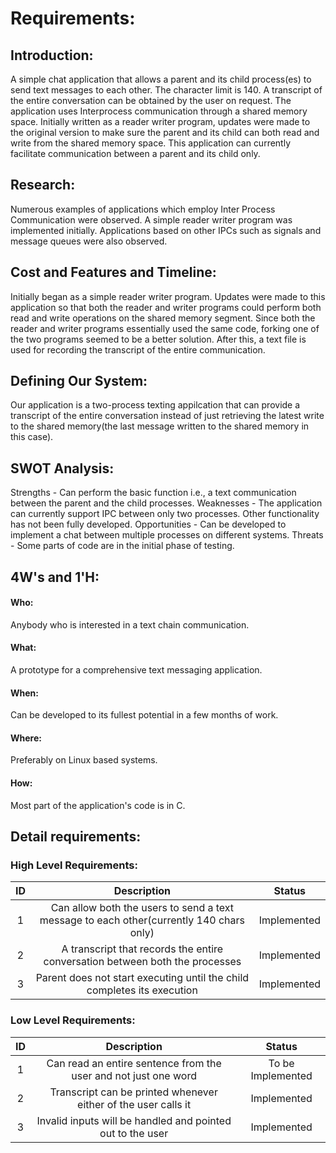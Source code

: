 # Requirements:
## Introduction:
A simple chat application that allows a parent and its child process(es) to send text messages to each other. The character limit is 140. A transcript of the entire conversation can be obtained by the user on request. The application uses Interprocess communication through a shared memory space. Initially written as a reader writer program, updates were made to the original version to make sure the parent and its child can both read and write from the shared memory space. This application can currently facilitate communication between a parent and its child only.

## Research:
Numerous examples of applications which employ Inter Process Communication were observed. A simple reader writer program was implemented initially. Applications based on other IPCs such as signals and message queues were also observed.

## Cost and Features and Timeline:
Initially began as a simple reader writer program. Updates were made to this application so that both the reader and writer programs could perform both read and write operations on the shared memory segment. Since both the reader and writer programs essentially used the same code, forking one of the two programs seemed to be a better solution. After this, a text file is used for recording the transcript of the entire communication.
     

## Defining Our System:
Our application is a two-process texting appilcation that can provide a transcript of the entire conversation instead of just retrieving the latest write to the shared memory(the last message written to the shared memory in this case).


## SWOT Analysis:
Strengths - Can perform the basic function i.e., a text communication between the parent and the child processes.
Weaknesses - The application can currently support IPC between only two processes. Other functionality has not been fully developed.
Opportunities - Can be developed to implement a chat between multiple processes on different systems.
Threats - Some parts of code are in the initial phase of testing. 

## 4W's and 1'H:
#### Who:
Anybody who is interested in a text chain communication.

#### What:
A prototype for a comprehensive text messaging application.

#### When:
Can be developed to its fullest potential in a few months of work.

#### Where:
Preferably on Linux based systems. 

#### How:
Most part of the application's code is in C.



## Detail requirements:

### High Level Requirements:

| ID | Description                                                                              |Status|
|:--:|:----------------------------------------------------------------------------------------:|:----:|
|  1 | Can allow both the users to send a text message to each other(currently 140 chars only)  | Implemented |
|  2 | A transcript that records the entire conversation between both the processes | Implemented |
|  3 | Parent does not start executing until the child completes its execution | Implemented |



### Low Level Requirements:
        
| ID | Description                                                                                                     |Status|
|:--:|:---------------------------------------------------------------------------------------------------------------:|:----:|
|  1 | Can read an entire sentence from the user and not just one word | To be Implemented |
|  2 | Transcript can be printed whenever either of the user calls it | Implemented |
|  3 | Invalid inputs will be handled and pointed out to the user | Implemented |

